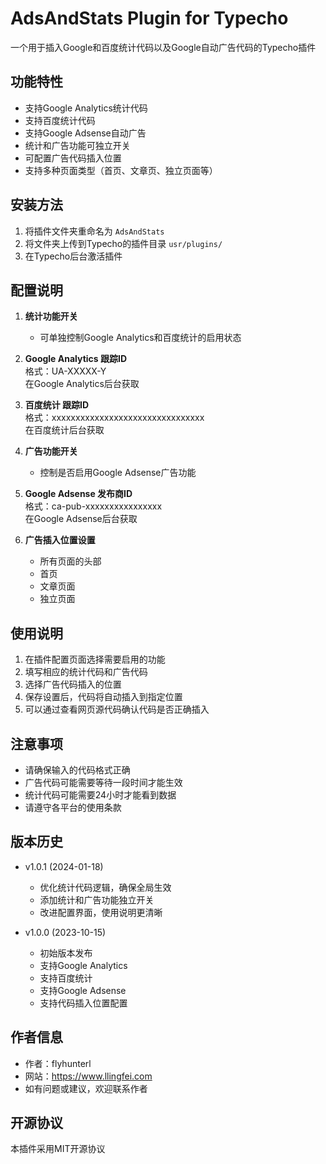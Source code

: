 # AdsAndStats Plugin for Typecho

一个用于插入Google和百度统计代码以及Google自动广告代码的Typecho插件

## 功能特性

- 支持Google Analytics统计代码
- 支持百度统计代码
- 支持Google Adsense自动广告
- 统计和广告功能可独立开关
- 可配置广告代码插入位置
- 支持多种页面类型（首页、文章页、独立页面等）

## 安装方法

1. 将插件文件夹重命名为 `AdsAndStats`
2. 将文件夹上传到Typecho的插件目录 `usr/plugins/`
3. 在Typecho后台激活插件

## 配置说明

1. **统计功能开关**
   - 可单独控制Google Analytics和百度统计的启用状态

2. **Google Analytics 跟踪ID**  
   格式：UA-XXXXX-Y  
   在Google Analytics后台获取

3. **百度统计 跟踪ID**  
   格式：xxxxxxxxxxxxxxxxxxxxxxxxxxxxxxxx  
   在百度统计后台获取

4. **广告功能开关**
   - 控制是否启用Google Adsense广告功能

5. **Google Adsense 发布商ID**  
   格式：ca-pub-xxxxxxxxxxxxxxxx  
   在Google Adsense后台获取

6. **广告插入位置设置**  
   - 所有页面的头部
   - 首页
   - 文章页面
   - 独立页面

## 使用说明

1. 在插件配置页面选择需要启用的功能
2. 填写相应的统计代码和广告代码
3. 选择广告代码插入的位置
4. 保存设置后，代码将自动插入到指定位置
5. 可以通过查看网页源代码确认代码是否正确插入

## 注意事项

- 请确保输入的代码格式正确
- 广告代码可能需要等待一段时间才能生效
- 统计代码可能需要24小时才能看到数据
- 请遵守各平台的使用条款

## 版本历史

- v1.0.1 (2024-01-18)
  - 优化统计代码逻辑，确保全局生效
  - 添加统计和广告功能独立开关
  - 改进配置界面，使用说明更清晰

- v1.0.0 (2023-10-15)
  - 初始版本发布
  - 支持Google Analytics
  - 支持百度统计
  - 支持Google Adsense
  - 支持代码插入位置配置

## 作者信息

- 作者：flyhunterl
- 网站：https://www.llingfei.com
- 如有问题或建议，欢迎联系作者

## 开源协议

本插件采用MIT开源协议
